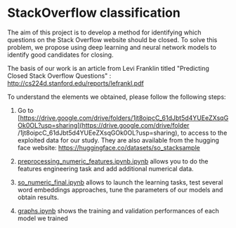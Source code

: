 # StackOverflow classification

The aim of this project is to develop a method for identifying which questions on the Stack Overflow website should be closed. To solve this problem, we propose using deep learning and neural network models to identify good candidates for closing.

The basis of our work is an article from Levi Franklin titled "Predicting Closed Stack Overflow Questions" : http://cs224d.stanford.edu/reports/lefrankl.pdf


To understand the elements we obtained, please follow the following steps:


1. Go to [https://drive.google.com/drive/folders/1jt8oipcC_61dJbt5d4YUEeZXsqGOk0OL?usp=sharing](https://drive.google.com/drive/folder /1jt8oipcC_61dJbt5d4YUEeZXsqGOk0OL?usp=sharing), to access to the exploited data for our study. They are also available from the hugging face website: https://huggingface.co/datasets/so_stacksample

2. [preprocessing_numeric_features.ipynb.ipynb](preprocessing_numeric_features.ipynb.ipynb) allows you to do the features engineering task and add additional numerical data.

3. [so_numeric_final.ipynb](so_numeric_final.ipynb.ipynb) allows to launch the learning tasks, test several word embeddings approaches, tune the parameters of our models and obtain results.

4. [graphs.ipynb](graphs.ipynb) shows the training and validation performances of each model we trained

